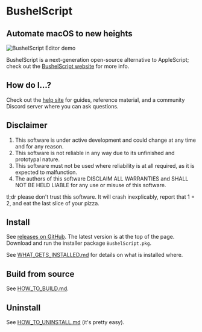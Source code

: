 # BushelScript

## Automate macOS to new heights

![BushelScript Editor demo](Images/editor-demo.gif)

BushelScript is a next-generation open-source alternative to AppleScript; check out the [BushelScript website](https://bushelscript.github.io/) for more info.

## How do I…?

Check out the [help site](https://bushelscript.github.io/help/) for guides, reference material, and a community Discord server where you can ask questions.

## Disclaimer

1. This software is under active development and could change at any time and for any reason.
2. This software is not reliable in any way due to its unfinished and prototypal nature.
3. This software must not be used where reliability is at all required, as it is expected to malfunction.
4. The authors of this software DISCLAIM ALL WARRANTIES and SHALL NOT BE HELD LIABLE for any use or misuse of this software.

tl;dr please don't trust this software. It will crash inexplicably, report that 1 = 2, and eat the last slice of your pizza.

## Install

See [releases on GitHub](https://github.com/BushelScript/BushelScript/releases). The latest version is at the top of the page. Download and run the installer package `BushelScript.pkg`.

See [WHAT_GETS_INSTALLED.md](WHAT_GETS_INSTALLED.md) for details on what is installed where.

## Build from source

See [HOW_TO_BUILD.md](HOW_TO_BUILD.md).

## Uninstall

See [HOW_TO_UNINSTALL.md](HOW_TO_UNINSTALL.md) (it's pretty easy).

